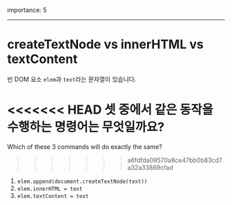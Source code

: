 importance: 5

---

# createTextNode vs innerHTML vs textContent

빈 DOM 요소 `elem`과 `text`라는 문자열이 있습니다.

<<<<<<< HEAD
셋 중에서 같은 동작을 수행하는 명령어는 무엇일까요?
=======
Which of these 3 commands will do exactly the same?
>>>>>>> a6fdfda09570a8ce47bb0b83cd7a32a33869cfad

1. `elem.append(document.createTextNode(text))`
2. `elem.innerHTML = text`
3. `elem.textContent = text`
